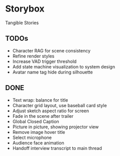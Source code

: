 # Storybox

Tangible Stories

## TODOs

- Character RAG for scene consistency
- Refine render styles
- Increase VAD trigger threshold
- Add state machine visualization to system design
- Avatar name tag hide during silhouette

## DONE

- Text wrap: balance for title
- Character grid layout, use baseball card style
- Adjust sketch aspect ratio for screen
- Fade in the scene after trailer
- Global Closed Caption
- Picture in picture, showing projector view
- Remove image hover title
- Select microphone
- Audience face animation
- Handoff interview transcript to main thread
